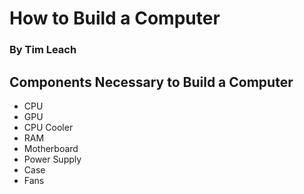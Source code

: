 # How to Build a Computer
### By Tim Leach


## Components Necessary to Build a Computer
* CPU
* GPU
* CPU Cooler
* RAM
* Motherboard
* Power Supply
* Case
* Fans
